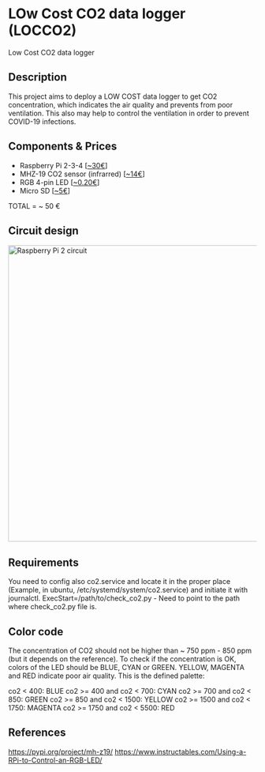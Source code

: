 # LOw Cost CO2 data logger (LOCCO2)
Low Cost CO2 data logger

## Description
This project aims to deploy a LOW COST data logger to get CO2 concentration, which indicates the air quality and prevents from poor ventilation. This also may help to control the ventilation in order to prevent COVID-19 infections.

## Components & Prices
- Raspberry Pi 2-3-4 [<a href="https://es.aliexpress.com/item/32838484861.html">~30€</a>]
- MHZ-19 CO2 sensor (infrarred) [<a href="https://es.aliexpress.com/item/4000212024923.html">~14€</a>]
- RGB 4-pin LED [<a href="https://es.aliexpress.com/item/32950269694.html">~0.20€</a>]
- Micro SD [<a href="https://es.aliexpress.com/item/32855791603.html">~5€</a>]

TOTAL = ~ 50 €

## Circuit design
<img src="https://i.ibb.co/71qdGsc/Sin-nombre.png" alt="Raspberry Pi 2 circuit" style="margin-right: 25px" height=600>











## Requirements
You need to config also co2.service and locate it in the proper place (Example, in ubuntu, /etc/systemd/system/co2.service) and initiate it with journalctl.
ExecStart=/path/to/check_co2.py - Need to point to the path where check_co2.py file is.

## Color code
The concentration of CO2 should not be higher than ~ 750 ppm - 850 ppm (but it depends on the reference). To check if the concentration is OK, colors of the LED should be BLUE, CYAN or GREEN. YELLOW, MAGENTA and RED indicate poor air quality. This is the defined palette:

co2 < 400: BLUE
co2 >= 400 and co2 < 700: CYAN
co2 >= 700 and co2 < 850: GREEN
co2 >= 850 and co2 < 1500: YELLOW
co2 >= 1500 and co2 < 1750: MAGENTA
co2 >= 1750 and co2 < 5500: RED

## References

https://pypi.org/project/mh-z19/
https://www.instructables.com/Using-a-RPi-to-Control-an-RGB-LED/
